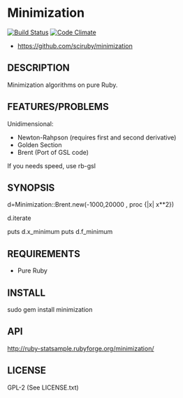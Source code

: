 # Minimization

[![Build Status](https://travis-ci.org/SciRuby/minimization.svg)](https://travis-ci.org/SciRuby/minimization)
[![Code Climate](https://codeclimate.com/github/SciRuby/minimization/badges/gpa.svg)](https://codeclimate.com/github/SciRuby/minimization)

* https://github.com/sciruby/minimization

## DESCRIPTION

Minimization algorithms on pure Ruby.

## FEATURES/PROBLEMS

Unidimensional:
* Newton-Rahpson (requires first and second derivative)
* Golden Section
* Brent (Port of GSL code)

If you needs speed, use rb-gsl

## SYNOPSIS

d=Minimization::Brent.new(-1000,20000  , proc {|x| x**2})

d.iterate

puts d.x_minimum
puts d.f_minimum

## REQUIREMENTS

* Pure Ruby

## INSTALL

  sudo gem install minimization

## API

http://ruby-statsample.rubyforge.org/minimization/

## LICENSE

GPL-2 (See LICENSE.txt)
